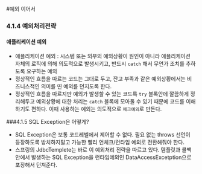 #예외 이어서
### 4.1.4 예외처리전략
#### 애플리케이션 예외
* 애플리케이션 예외 : 시스템 또는 외부의 예외상황이 원인이 아니라 애플리케이션 자체의 로직에 의해 의도적으로 발생시키고, 반드시 `catch` 해서 무언가 조치를 추하도록 요구하는 예외
* 정상적인 흐름을 따르는 코드는 그대로 두고, 잔고 부족과 같은 예외상황에서는 비즈니스적인 의미를 띤 예외를 던지도록 한다.
* 정상적인 흐름을 따르지만 예외가 발생할 수 있는 코드륵 `try` 블록안에 깔끔하게 정리해두고 예외상황에 대한 처리는 `catch` 블록에 모아둘 수 있기 때문에 코드를 이해하기도 편하다. 이때 사용하는 예외는 의도적으로 `체크예외`로 만든다.

###4.1.5 SQL Exception은 어떻게?
* SQL Exception은 보통 코드레벨에서 제어할 수 없다. 필요 없는 throws 선언이 등장하도록 방치하지말고 가능한 빨리 언체크/런타임 예외로 전환해줘야 한다.
* 스프링의 JdbcTemplete는 바로 이 예외처리 전략을 따르고 있다. 템플릿과 콜백안에서 발생하는 SQL Exception을 런타임예외인 DataAccessExcetption으로 포장해서 던져준다.
